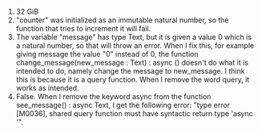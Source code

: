 1. 32 GiB
2. "counter" was initialized as an immutable natural number, so the function that tries to increment it will fail.
3. The variable "message" has type Text, but it is given a value 0 which is a natural number, so that will throw an error. When I fix this, for example giving message the value "0" instead of 0, the function change_message(new_message : Text) : async () doesn't do what it is intended to do, namely change the message to new_message. I think this is because it is a query function. When I remove the word query, it works as intended.
4. False. When I remove the keyword async from the function see_message() : async Text, I get the following error:
   "type error [M0036], shared query function must have syntactic return type 'async <typ>'".
